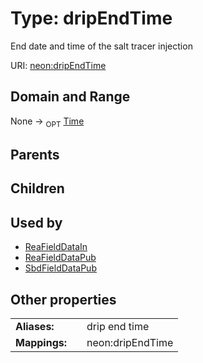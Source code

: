 
# Type: dripEndTime


End date and time of the salt tracer injection

URI: [neon:dripEndTime](https://data.neonscience.org/dripEndTime)


## Domain and Range

None ->  <sub>OPT</sub> [Time](types/Time.md)

## Parents


## Children


## Used by

 * [ReaFieldDataIn](ReaFieldDataIn.md)
 * [ReaFieldDataPub](ReaFieldDataPub.md)
 * [SbdFieldDataPub](SbdFieldDataPub.md)

## Other properties

|  |  |  |
| --- | --- | --- |
| **Aliases:** | | drip end time |
| **Mappings:** | | neon:dripEndTime |

